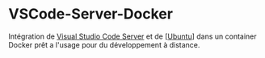 VSCode-Server-Docker
====================

Intégration de [Visual Studio Code Server](https://code.visualstudio.com/docs/remote/vscode-server) et de [[Ubuntu](https://hub.docker.com/_/ubuntu)] dans un container Docker prêt a l'usage pour du développement à distance.
